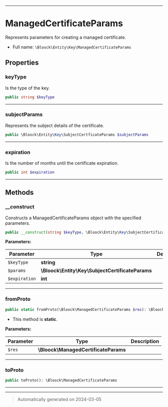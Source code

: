***

# ManagedCertificateParams

Represents parameters for creating a managed certificate.



* Full name: `\Bloock\Entity\Key\ManagedCertificateParams`



## Properties


### keyType

Is the type of the key.

```php
public string $keyType
```






***

### subjectParams

Represents the subject details of the certificate.

```php
public \Bloock\Entity\Key\SubjectCertficateParams $subjectParams
```






***

### expiration

Is the number of months until the certificate expiration.

```php
public int $expiration
```






***

## Methods


### __construct

Constructs a ManagedCertificateParams object with the specified parameters.

```php
public __construct(string $keyType, \Bloock\Entity\Key\SubjectCertificateParams $params, int $expiration): mixed
```








**Parameters:**

| Parameter | Type | Description |
|-----------|------|-------------|
| `$keyType` | **string** |  |
| `$params` | **\Bloock\Entity\Key\SubjectCertificateParams** |  |
| `$expiration` | **int** |  |





***

### fromProto



```php
public static fromProto(\Bloock\ManagedCertificateParams $res): \Bloock\Entity\Key\ManagedCertificateParams
```



* This method is **static**.




**Parameters:**

| Parameter | Type | Description |
|-----------|------|-------------|
| `$res` | **\Bloock\ManagedCertificateParams** |  |





***

### toProto



```php
public toProto(): \Bloock\ManagedCertificateParams
```












***


***
> Automatically generated on 2024-03-05

